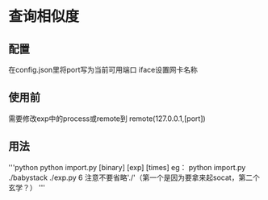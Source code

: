 # 查询相似度
## 配置
在config.json里将port写为当前可用端口
iface设置网卡名称
## 使用前
需要修改exp中的process或remote到 remote(127.0.0.1,[port])
## 用法

'''python
python import.py [binary] [exp] [times]
eg： python import.py ./babystack ./exp.py 6
注意不要省略'./'（第一个是因为要拿来起socat，第二个玄学？）
'''
